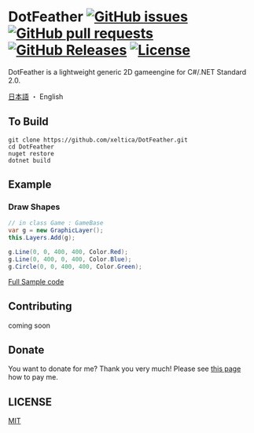 # DotFeather [![GitHub issues](https://img.shields.io/github/issues/xeltica/dotfeather.svg?style=flat-square)][issues] [![GitHub pull requests](https://img.shields.io/github/issues-pr/xeltica/dotfeather.svg?style=flat-square)][pulls] [![GitHub Releases](https://img.shields.io/github/release/xeltica/DotFeather.svg?style=flat-square)][releases] [![License](https://img.shields.io/github/license/xeltica/dotfeather.svg?style=flat-square)](LICENSE)


[issues]: //github.com/xeltica/dotfeather/issues
[pulls]: //github.com/xeltica/dotfeather/pulls
[releases]: //github.com/xeltica/dotfeather/releases

DotFeather is a lightweight generic 2D gameengine for C#/.NET Standard 2.0.

[日本語](README-ja.md) ・ English

## To Build

```
git clone https://github.com/xeltica/DotFeather.git
cd DotFeather
nuget restore
dotnet build
```

## Example

### Draw Shapes

```cs
// in class Game : GameBase
var g = new GraphicLayer();
this.Layers.Add(g);

g.Line(0, 0, 400, 400, Color.Red);
g.Line(0, 400, 0, 400, Color.Blue);
g.Circle(0, 0, 400, 400, Color.Green);
```

[Full Sample code](DotFeather.Test.NetCore)

## Contributing

coming soon

## Donate

You want to donate for me? Thank you very much! Please see [this page](//citringo.net/en/donation.html) how to pay me.

## LICENSE

[MIT](LICENSE)
